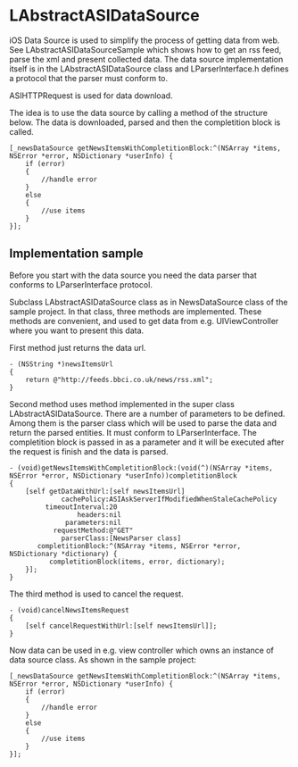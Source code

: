 LAbstractASIDataSource
======================

iOS Data Source is used to simplify the process of getting data from web. See LAbstractASIDataSourceSample which shows how to get an rss feed, parse the xml and present collected data. The data source implementation itself is in the LAbstractASIDataSource class and LParserInterface.h defines a protocol that the parser must conform to.

ASIHTTPRequest is used for data download.

The idea is to use the data source by calling a method of the structure below. The data is downloaded, parsed and then the completition block is called.

    [_newsDataSource getNewsItemsWithCompletitionBlock:^(NSArray *items, NSError *error, NSDictionary *userInfo) {
        if (error)
        {
            //handle error
        }
        else
        {
            //use items
        }
    }];

Implementation sample
---------------------

Before you start with the data source you need the data parser that conforms to LParserInterface protocol.

Subclass LAbstractASIDataSource class as in NewsDataSource class of the sample project. In that class, three methods are implemented. These methods are convenient, and used to get data from e.g. UIViewController where you want to present this data.

First method just returns the data url.

    - (NSString *)newsItemsUrl
    {
        return @"http://feeds.bbci.co.uk/news/rss.xml";
    }

Second method uses method implemented in the super class LAbstractASIDataSource. There are a number of parameters to be defined. Among them is the parser class which will be used to parse the data and return the parsed entities. It must conform to LParserInterface. The completition block is passed in as a parameter and it will be executed after the request is finish and the data is parsed.

    - (void)getNewsItemsWithCompletitionBlock:(void(^)(NSArray *items, NSError *error, NSDictionary *userInfo))completitionBlock
    {
        [self getDataWithUrl:[self newsItemsUrl]
                 cachePolicy:ASIAskServerIfModifiedWhenStaleCachePolicy
             timeoutInterval:20
                     headers:nil
                  parameters:nil
               requestMethod:@"GET"
                 parserClass:[NewsParser class]
           completitionBlock:^(NSArray *items, NSError *error, NSDictionary *dictionary) {
              completitionBlock(items, error, dictionary);
        }];
    }

The third method is used to cancel the request.


    - (void)cancelNewsItemsRequest
    {
        [self cancelRequestWithUrl:[self newsItemsUrl]];
    }

Now data can be used in e.g. view controller which owns an instance of data source class. As shown in the sample project:

    [_newsDataSource getNewsItemsWithCompletitionBlock:^(NSArray *items, NSError *error, NSDictionary *userInfo) {
        if (error)
        {
            //handle error
        }
        else
        {
            //use items
        }
    }];
